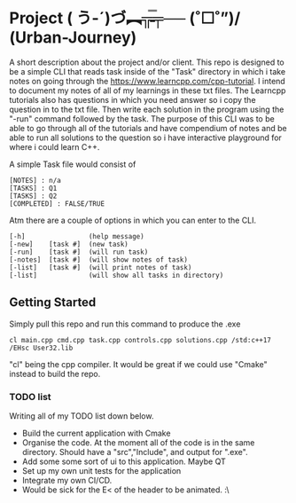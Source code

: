 # Project ( う-´)づ︻╦̵̵̿╤── \(˚☐˚”)/ (Urban-Journey)

A short description about the project and/or client.
This repo is designed to be a simple CLI that reads task inside of the "Task" directory in which i take notes on going through the https://www.learncpp.com/cpp-tutorial. I intend to document my notes of all of my learnings in these txt files. The Learncpp tutorials also has questions in which you need answer so i copy the question in to the txt file. Then write each solution in the program using the "-run" command followed by the task. The purpose of this CLI was to be able to go through all of the tutorials and have compendium of notes and be able to run all solutions to the question so i have interactive playground for where i could learn C++.


A simple Task file would consist of 
```
[NOTES]	: n/a 
[TASKS] : Q1 
[TASKS] : Q2
[COMPLETED] : FALSE/TRUE
```

Atm there are a couple of options in which you can enter to the CLI.
```   
[-h]                (help message)
[-new]    [task #]	(new task)
[-run]    [task #]  (will run task)
[-notes]  [task #]  (will show notes of task) 
[-list]   [task #]  (will print notes of task)
[-list]             (will show all tasks in directory)
```

## Getting Started

Simply pull this repo and run this command to produce the .exe
```
cl main.cpp cmd.cpp task.cpp controls.cpp solutions.cpp /std:c++17 /EHsc User32.lib
```
"cl" being the cpp compiler. It would be great if we could use "Cmake" instead to build the repo.

 
### TODO list
Writing all of my TODO list down below.
* Build the current application with Cmake
* Organise the code. At the moment all of the code is in the same directory. Should have a "src","Include", and output for ".exe".
* Add some some sort of ui to this application. Maybe QT
* Set up my own unit tests for the application
* Integrate my own CI/CD. 
* Would be sick for the E< of the header to be animated. :\
